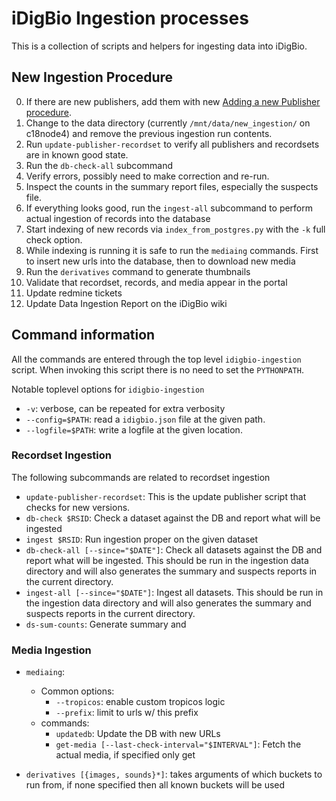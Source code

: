 # iDigBio Ingestion processes #

This is a collection of scripts and helpers for ingesting data into
iDigBio.

## New Ingestion Procedure

0. If there are new publishers, add them with new [Adding a new Publisher procedure][].
0. Change to the data directory (currently `/mnt/data/new_ingestion/` on c18node4) and remove the previous ingestion run contents.
0. Run `update-publisher-recordset` to verify all publishers and recordsets are in known good state.
0. Run the `db-check-all` subcommand
0. Verify errors, possibly need to make correction and re-run.
0. Inspect the counts in the summary report files, especially the suspects file.
0. If everything looks good, run the `ingest-all` subcommand to perform actual ingestion of records into the database
0. Start indexing of new records via `index_from_postgres.py` with the `-k` full check option.
0. While indexing is running it is safe to run the `mediaing` commands. First to insert new urls into the database, then to download new media
0. Run the `derivatives` command to generate thumbnails
0. Validate that recordset, records, and media appear in the portal
0. Update redmine tickets
0. Update Data Ingestion Report on the iDigBio wiki


[Adding a new Publisher procedure]: https://www.idigbio.org/redmine/projects/infrastructure/wiki/Adding_a_new_Publisher

## Command information ##

All the commands are entered through the top level `idigbio-ingestion`
script. When invoking this script there is no need to set the
`PYTHONPATH`.

Notable toplevel options for `idigbio-ingestion`

* `-v`: verbose, can be repeated for extra verbosity
* `--config=$PATH`: read a `idigbio.json` file at the given path.
* `--logfile=$PATH`: write a logfile at the given location.

### Recordset Ingestion ###

The following subcommands are related to recordset ingestion

* `update-publisher-recordset`: This is the update
  publisher script that checks for new versions.
* `db-check $RSID`: Check a dataset against the DB
  and report what will be ingested
* `ingest $RSID`: Run ingestion proper on the given dataset
* `db-check-all [--since="$DATE"]`: Check all
  datasets against the DB and report what will be ingested. This
  should be run in the ingestion data directory and will also
  generates the summary and suspects reports in the current directory.
* `ingest-all [--since="$DATE"]`: Ingest all
  datasets. This should be run in the ingestion data directory and
  will also generates the summary and suspects reports in the current
  directory.
* `ds-sum-counts`: Generate summary and

### Media Ingestion ###

* `mediaing`:
  * Common options:
    * `--tropicos`: enable custom tropicos logic
    * `--prefix`: limit to urls w/ this prefix
  * commands:
    * `updatedb`: Update the DB with new URLs
    * `get-media [--last-check-interval="$INTERVAL"]`: Fetch the
      actual media, if specified only get

* `derivatives [{images, sounds}*]`: takes arguments
  of which buckets to run from, if none specified then all known
  buckets will be used
